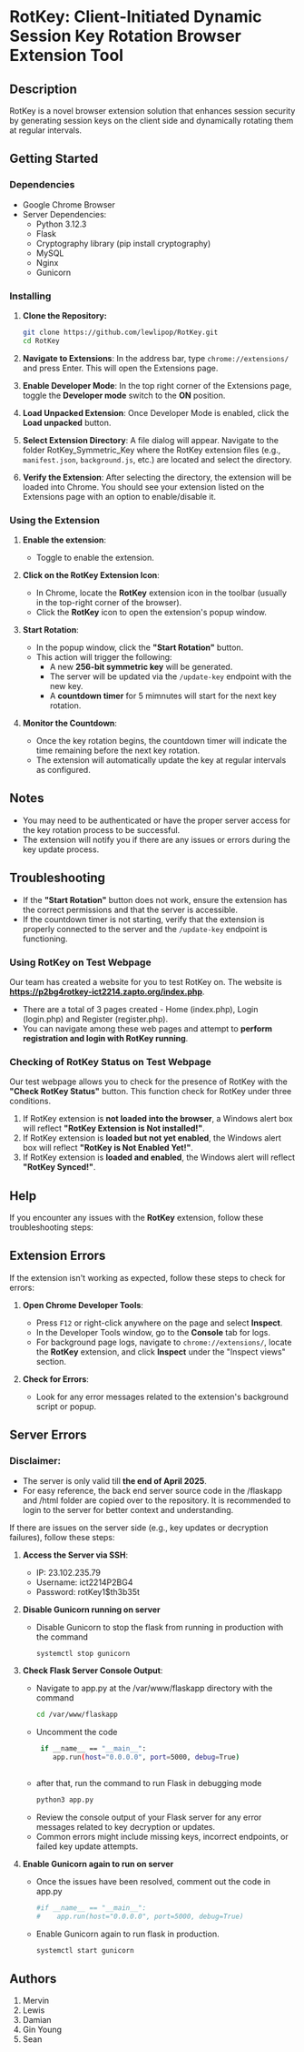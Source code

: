 # RotKey: Client-Initiated Dynamic Session Key Rotation Browser Extension Tool

## Description

RotKey is a novel browser extension solution that enhances session security by generating session keys on the client side and dynamically rotating them at regular intervals.

## Getting Started

### Dependencies

* Google Chrome Browser
* Server Dependencies:
  - Python 3.12.3
  - Flask
  - Cryptography library (pip install cryptography)
  - MySQL
  - Nginx
  - Gunicorn

### Installing

1. **Clone the Repository:**
   ```bash
   git clone https://github.com/lewlipop/RotKey.git
   cd RotKey
   
2. **Navigate to Extensions**:
   In the address bar, type `chrome://extensions/` and press Enter. This will open the Extensions page.

3. **Enable Developer Mode**:
   In the top right corner of the Extensions page, toggle the **Developer mode** switch to the **ON** position.

4. **Load Unpacked Extension**:
   Once Developer Mode is enabled, click the **Load unpacked** button.

5. **Select Extension Directory**:
   A file dialog will appear. Navigate to the folder RotKey_Symmetric_Key where the RotKey extension files (e.g., `manifest.json`, `background.js`, etc.) are located and select the directory.

6. **Verify the Extension**:
   After selecting the directory, the extension will be loaded into Chrome. You should see your extension listed on the Extensions page with an option to enable/disable it.

### Using the Extension

1. **Enable the extension**:
   - Toggle to enable the extension.

2. **Click on the RotKey Extension Icon**:
   - In Chrome, locate the **RotKey** extension icon in the toolbar (usually in the top-right corner of the browser).
   - Click the **RotKey** icon to open the extension's popup window.

3. **Start Rotation**:
   - In the popup window, click the **"Start Rotation"** button.
   - This action will trigger the following:
     - A new **256-bit symmetric key** will be generated.
     - The server will be updated via the `/update-key` endpoint with the new key.
     - A **countdown timer** for 5 mimnutes will start for the next key rotation.

4. **Monitor the Countdown**:
   - Once the key rotation begins, the countdown timer will indicate the time remaining before the next key rotation.
   - The extension will automatically update the key at regular intervals as configured.

## Notes
- You may need to be authenticated or have the proper server access for the key rotation process to be successful.
- The extension will notify you if there are any issues or errors during the key update process.
  
## Troubleshooting
- If the **"Start Rotation"** button does not work, ensure the extension has the correct permissions and that the server is accessible.
- If the countdown timer is not starting, verify that the extension is properly connected to the server and the `/update-key` endpoint is functioning.

### Using RotKey on Test Webpage

Our team has created a website for you to test RotKey on. The website is **https://p2bg4rotkey-ict2214.zapto.org/index.php**. 
- There are a total of 3 pages created - Home (index.php), Login (login.php) and Register (register.php).
- You can navigate among these web pages and attempt to **perform registration and login with RotKey running**.

### Checking of RotKey Status on Test Webpage

Our test webpage allows you to check for the presence of RotKey with the **"Check RotKey Status"** button. This function check for RotKey under three conditions. 

1. If RotKey extension is **not loaded into the browser**, a Windows alert box will reflect **"RotKey Extension is Not installed!"**. 
2. If RotKey extension is **loaded but not yet enabled**, the Windows alert box will reflect **"RotKey is Not Enabled Yet!"**.
3. If RotKey extension is **loaded and enabled**, the Windows alert will reflect **"RotKey Synced!"**.

## Help
If you encounter any issues with the **RotKey** extension, follow these troubleshooting steps:

## Extension Errors
If the extension isn't working as expected, follow these steps to check for errors:

1. **Open Chrome Developer Tools**:
   - Press `F12` or right-click anywhere on the page and select **Inspect**.
   - In the Developer Tools window, go to the **Console** tab for logs.
   - For background page logs, navigate to `chrome://extensions/`, locate the **RotKey** extension, and click **Inspect** under the "Inspect views" section.

2. **Check for Errors**:
   - Look for any error messages related to the extension's background script or popup.

## Server Errors
### Disclaimer: 
- The server is only valid till **the end of April 2025**.
- For easy reference, the back end server source code in the /flaskapp and /html folder are copied over to the repository. It is recommended to login to the server
for better context and understanding.

If there are issues on the server side (e.g., key updates or decryption failures), follow these steps:

1. **Access the Server via SSH**:
   - IP: 23.102.235.79
   - Username: ict2214P2BG4
   - Password: rotKey1$th3b35t

3. **Disable Gunicorn running on server**
   - Disable Gunicorn to stop the flask from running in production with the command
     ```bash
     systemctl stop gunicorn 

4. **Check Flask Server Console Output**:
   - Navigate to app.py at the /var/www/flaskapp directory with the command
     ```bash
     cd /var/www/flaskapp
   - Uncomment the code 
     ```bash
      if __name__ == "__main__":
         app.run(host="0.0.0.0", port=5000, debug=True)
    
   - after that, run the command to run Flask in debugging mode
     ```bash
     python3 app.py

   - Review the console output of your Flask server for any error messages related to key decryption or updates.
   - Common errors might include missing keys, incorrect endpoints, or failed key update attempts.
  
5. **Enable Gunicorn again to run on server**
   - Once the issues have been resolved, comment out the code in app.py
     ```bash
     #if __name__ == "__main__":
     #    app.run(host="0.0.0.0", port=5000, debug=True)
     
   - Enable Gunicorn again to run flask in production.
     ```bash
     systemctl start gunicorn

## Authors

1. Mervin
2. Lewis
3. Damian
4. Gin Young
5. Sean
